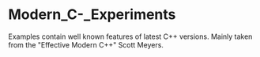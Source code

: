 # Modern_C-_Experiments
Examples contain well known features of latest C++ versions. Mainly taken from the "Effective Modern C++" Scott Meyers.

